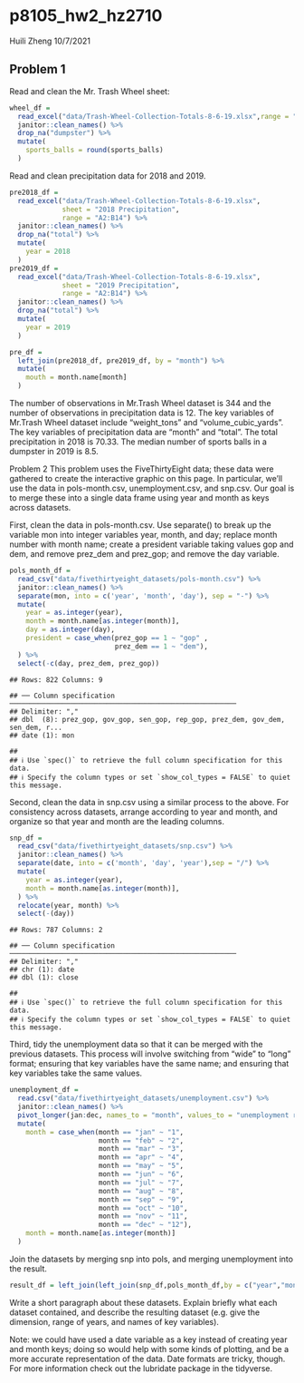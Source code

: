 p8105\_hw2\_hz2710
================
Huili Zheng
10/7/2021

## Problem 1

Read and clean the Mr. Trash Wheel sheet:

``` r
wheel_df = 
  read_excel("data/Trash-Wheel-Collection-Totals-8-6-19.xlsx",range = "A2:N406" ) %>%
  janitor::clean_names() %>%
  drop_na("dumpster") %>%
  mutate(
    sports_balls = round(sports_balls)
  ) 
```

Read and clean precipitation data for 2018 and 2019.

``` r
pre2018_df = 
  read_excel("data/Trash-Wheel-Collection-Totals-8-6-19.xlsx",
             sheet = "2018 Precipitation",
             range = "A2:B14") %>%
  janitor::clean_names() %>%
  drop_na("total") %>%
  mutate(
    year = 2018
  )
pre2019_df = 
  read_excel("data/Trash-Wheel-Collection-Totals-8-6-19.xlsx",
             sheet = "2019 Precipitation",
             range = "A2:B14") %>%
  janitor::clean_names() %>%
  drop_na("total") %>%
  mutate(
    year = 2019
  )

pre_df = 
  left_join(pre2018_df, pre2019_df, by = "month") %>%
  mutate(
    mouth = month.name[month]
  )
```

The number of observations in Mr.Trash Wheel dataset is 344 and the
number of observations in precipitation data is 12. The key variables of
Mr.Trash Wheel dataset include “weight\_tons” and
“volume\_cubic\_yards”. The key variables of precipitation data are
“month” and “total”. The total precipitation in 2018 is 70.33. The
median number of sports balls in a dumpster in 2019 is 8.5.

Problem 2 This problem uses the FiveThirtyEight data; these data were
gathered to create the interactive graphic on this page. In particular,
we’ll use the data in pols-month.csv, unemployment.csv, and snp.csv. Our
goal is to merge these into a single data frame using year and month as
keys across datasets.

First, clean the data in pols-month.csv. Use separate() to break up the
variable mon into integer variables year, month, and day; replace month
number with month name; create a president variable taking values gop
and dem, and remove prez\_dem and prez\_gop; and remove the day
variable.

``` r
pols_month_df = 
  read_csv("data/fivethirtyeight_datasets/pols-month.csv") %>%
  janitor::clean_names() %>%
  separate(mon, into = c('year', 'month', 'day'), sep = "-") %>%
  mutate(
    year = as.integer(year),
    month = month.name[as.integer(month)],
    day = as.integer(day),
    president = case_when(prez_gop == 1 ~ "gop" ,
                          prez_dem == 1 ~ "dem"),
  ) %>%
  select(-c(day, prez_dem, prez_gop))
```

    ## Rows: 822 Columns: 9

    ## ── Column specification ────────────────────────────────────────────────────────
    ## Delimiter: ","
    ## dbl  (8): prez_gop, gov_gop, sen_gop, rep_gop, prez_dem, gov_dem, sen_dem, r...
    ## date (1): mon

    ## 
    ## ℹ Use `spec()` to retrieve the full column specification for this data.
    ## ℹ Specify the column types or set `show_col_types = FALSE` to quiet this message.

Second, clean the data in snp.csv using a similar process to the above.
For consistency across datasets, arrange according to year and month,
and organize so that year and month are the leading columns.

``` r
snp_df = 
  read_csv("data/fivethirtyeight_datasets/snp.csv") %>%
  janitor::clean_names() %>%
  separate(date, into = c('month', 'day', 'year'),sep = "/") %>%
  mutate(
    year = as.integer(year),
    month = month.name[as.integer(month)],
  ) %>%
  relocate(year, month) %>%
  select(-(day))
```

    ## Rows: 787 Columns: 2

    ## ── Column specification ────────────────────────────────────────────────────────
    ## Delimiter: ","
    ## chr (1): date
    ## dbl (1): close

    ## 
    ## ℹ Use `spec()` to retrieve the full column specification for this data.
    ## ℹ Specify the column types or set `show_col_types = FALSE` to quiet this message.

Third, tidy the unemployment data so that it can be merged with the
previous datasets. This process will involve switching from “wide” to
“long” format; ensuring that key variables have the same name; and
ensuring that key variables take the same values.

``` r
unemployment_df = 
  read.csv("data/fivethirtyeight_datasets/unemployment.csv") %>%
  janitor::clean_names() %>%
  pivot_longer(jan:dec, names_to = "month", values_to = "unemployment rate") %>%
  mutate(
    month = case_when(month == "jan" ~ "1",
                      month == "feb" ~ "2",
                      month == "mar" ~ "3",
                      month == "apr" ~ "4",
                      month == "may" ~ "5",
                      month == "jun" ~ "6",
                      month == "jul" ~ "7",
                      month == "aug" ~ "8",
                      month == "sep" ~ "9",
                      month == "oct" ~ "10",
                      month == "nov" ~ "11",
                      month == "dec" ~ "12"),
    month = month.name[as.integer(month)]
  )
```

Join the datasets by merging snp into pols, and merging unemployment
into the result.

``` r
result_df = left_join(left_join(snp_df,pols_month_df,by = c("year","month")), unemployment_df, by = c("month","year"))
```

Write a short paragraph about these datasets. Explain briefly what each
dataset contained, and describe the resulting dataset (e.g. give the
dimension, range of years, and names of key variables).

Note: we could have used a date variable as a key instead of creating
year and month keys; doing so would help with some kinds of plotting,
and be a more accurate representation of the data. Date formats are
tricky, though. For more information check out the lubridate package in
the tidyverse.
